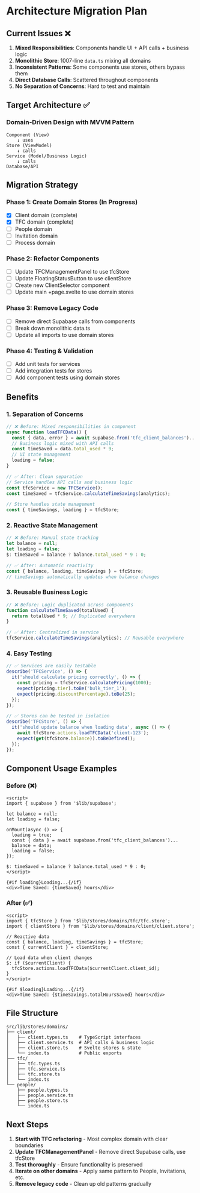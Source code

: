 # Architecture Migration Plan

## Current Issues ❌

1. **Mixed Responsibilities**: Components handle UI + API calls + business logic
2. **Monolithic Store**: 1007-line `data.ts` mixing all domains
3. **Inconsistent Patterns**: Some components use stores, others bypass them
4. **Direct Database Calls**: Scattered throughout components
5. **No Separation of Concerns**: Hard to test and maintain

## Target Architecture ✅

### Domain-Driven Design with MVVM Pattern

```
Component (View)
    ↓ uses
Store (ViewModel) 
    ↓ calls
Service (Model/Business Logic)
    ↓ calls  
Database/API
```

## Migration Strategy

### Phase 1: Create Domain Stores (In Progress)
- [x] Client domain (complete)
- [x] TFC domain (complete)
- [ ] People domain
- [ ] Invitation domain
- [ ] Process domain

### Phase 2: Refactor Components
- [ ] Update TFCManagementPanel to use tfcStore
- [ ] Update FloatingStatusButton to use clientStore
- [ ] Create new ClientSelector component
- [ ] Update main +page.svelte to use domain stores

### Phase 3: Remove Legacy Code
- [ ] Remove direct Supabase calls from components
- [ ] Break down monolithic data.ts
- [ ] Update all imports to use domain stores

### Phase 4: Testing & Validation
- [ ] Add unit tests for services
- [ ] Add integration tests for stores
- [ ] Add component tests using domain stores

## Benefits

### 1. **Separation of Concerns**
```typescript
// ❌ Before: Mixed responsibilities in component
async function loadTFCData() {
  const { data, error } = await supabase.from('tfc_client_balances')...
  // Business logic mixed with API calls
  const timeSaved = data.total_used * 9;
  // UI state management
  loading = false;
}

// ✅ After: Clean separation
// Service handles API calls and business logic
const tfcService = new TFCService();
const timeSaved = tfcService.calculateTimeSavings(analytics);

// Store handles state management
const { timeSavings, loading } = tfcStore;
```

### 2. **Reactive State Management**
```typescript
// ❌ Before: Manual state tracking
let balance = null;
let loading = false;
$: timeSaved = balance ? balance.total_used * 9 : 0;

// ✅ After: Automatic reactivity
const { balance, loading, timeSavings } = tfcStore;
// timeSavings automatically updates when balance changes
```

### 3. **Reusable Business Logic**
```typescript
// ❌ Before: Logic duplicated across components
function calculateTimeSaved(totalUsed) {
  return totalUsed * 9; // Duplicated everywhere
}

// ✅ After: Centralized in service
tfcService.calculateTimeSavings(analytics); // Reusable everywhere
```

### 4. **Easy Testing**
```typescript
// ✅ Services are easily testable
describe('TFCService', () => {
  it('should calculate pricing correctly', () => {
    const pricing = tfcService.calculatePricing(1000);
    expect(pricing.tier).toBe('bulk_tier_1');
    expect(pricing.discountPercentage).toBe(25);
  });
});

// ✅ Stores can be tested in isolation
describe('TFCStore', () => {
  it('should update balance when loading data', async () => {
    await tfcStore.actions.loadTFCData('client-123');
    expect(get(tfcStore.balance)).toBeDefined();
  });
});
```

## Component Usage Examples

### Before (❌)
```svelte
<script>
import { supabase } from '$lib/supabase';

let balance = null;
let loading = false;

onMount(async () => {
  loading = true;
  const { data } = await supabase.from('tfc_client_balances')...
  balance = data;
  loading = false;
});

$: timeSaved = balance ? balance.total_used * 9 : 0;
</script>

{#if loading}Loading...{/if}
<div>Time Saved: {timeSaved} hours</div>
```

### After (✅)  
```svelte
<script>
import { tfcStore } from '$lib/stores/domains/tfc/tfc.store';
import { clientStore } from '$lib/stores/domains/client/client.store';

// Reactive data
const { balance, loading, timeSavings } = tfcStore;
const { currentClient } = clientStore;

// Load data when client changes
$: if ($currentClient) {
  tfcStore.actions.loadTFCData($currentClient.client_id);
}
</script>

{#if $loading}Loading...{/if}
<div>Time Saved: {$timeSavings.totalHoursSaved} hours</div>
```

## File Structure

```
src/lib/stores/domains/
├── client/
│   ├── client.types.ts    # TypeScript interfaces
│   ├── client.service.ts  # API calls & business logic  
│   ├── client.store.ts    # Svelte stores & state
│   └── index.ts           # Public exports
├── tfc/
│   ├── tfc.types.ts
│   ├── tfc.service.ts
│   ├── tfc.store.ts  
│   └── index.ts
└── people/
    ├── people.types.ts
    ├── people.service.ts
    ├── people.store.ts
    └── index.ts
```

## Next Steps

1. **Start with TFC refactoring** - Most complex domain with clear boundaries
2. **Update TFCManagementPanel** - Remove direct Supabase calls, use tfcStore
3. **Test thoroughly** - Ensure functionality is preserved
4. **Iterate on other domains** - Apply same pattern to People, Invitations, etc.
5. **Remove legacy code** - Clean up old patterns gradually